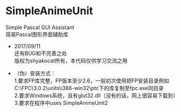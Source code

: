 # SimpleAnimeUnit
Simple Pascal GUI Assistant    
简易Pascal图形界面辅助库    
* 2017/09/11             
还有BUG和不完善之处        
版权为shyakocat所有，本代码仅供学习交流之用         
    
* （伪）安装方式：            
1.要求FP库完整，FP版本至少2.6，一般初次使用把FP安装目录例如C:\FPC\3.0.2\units\i386-win32\ptc下的库复制至fpc.exe同目录               
2.要求Windows系统，且有glut32.dll（没有的话，网上很容易下载到）              
3.要求在程序中uses SimpleAnimeUnit2              
